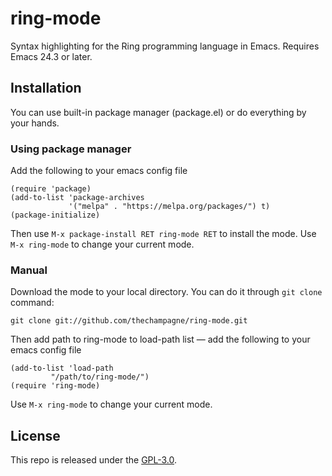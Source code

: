 # ring-mode

Syntax highlighting for the Ring programming language in Emacs. Requires Emacs 24.3 or later.

## Installation

You can use built-in package manager (package.el) or do everything by your hands.

### Using package manager

Add the following to your emacs config file

```elisp
(require 'package)
(add-to-list 'package-archives
             '("melpa" . "https://melpa.org/packages/") t)
(package-initialize)
```

Then use `M-x package-install RET ring-mode RET` to install the mode.
Use `M-x ring-mode` to change your current mode.

### Manual

Download the mode to your local directory. You can do it through `git clone` command:

```
git clone git://github.com/thechampagne/ring-mode.git
```

Then add path to ring-mode to load-path list — add the following to your emacs config file

```elisp
(add-to-list 'load-path
	     "/path/to/ring-mode/")
(require 'ring-mode)
```

Use `M-x ring-mode` to change your current mode.

## License

This repo is released under the [GPL-3.0](https://github.com/thechampagne/ring-mode/blob/main/LICENSE).
